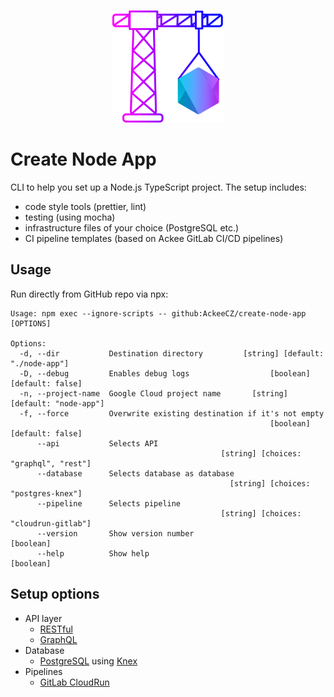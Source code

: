 <div align="center">

![](logo.png)

</div>

# Create Node App

CLI to help you set up a Node.js TypeScript project. The setup includes:

- code style tools (prettier, lint)
- testing (using mocha)
- infrastructure files of your choice (PostgreSQL etc.)
- CI pipeline templates (based on Ackee GitLab CI/CD pipelines)

## Usage

Run directly from GitHub repo via npx:

```
Usage: npm exec --ignore-scripts -- github:AckeeCZ/create-node-app [OPTIONS]

Options:
  -d, --dir           Destination directory         [string] [default: "./node-app"]
  -D, --debug         Enables debug logs                  [boolean] [default: false]
  -n, --project-name  Google Cloud project name       [string] [default: "node-app"]
  -f, --force         Overwrite existing destination if it's not empty
                                                          [boolean] [default: false]
      --api           Selects API
                                               [string] [choices: "graphql", "rest"]
      --database      Selects database as database
                                                 [string] [choices: "postgres-knex"]
      --pipeline      Selects pipeline
                                               [string] [choices: "cloudrun-gitlab"]
      --version       Show version number                                  [boolean]
      --help          Show help                                            [boolean]
```

## Setup options

- API layer
  - [RESTful](starter/api/rest/)
  - [GraphQL](starter/api/graphql/)
- Database
  - [PostgreSQL](starter/infra/postgresql-knex/) using [Knex](https://github.com/knex/knex)
- Pipelines
  - [GitLab CloudRun](starter/pipeline/cloudrun-gitlab/)
